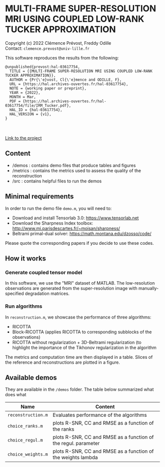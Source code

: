 # MULTI-FRAME SUPER-RESOLUTION MRI USING COUPLED LOW-RANK TUCKER APPROXIMATION

Copyright (c) 2022 Clémence Prévost, Freddy Odille <br>
Contact: ```clemence.prevost@univ-lille.fr```

This software reproduces the results from the following:
```
@unpublished{prevost:hal-03617754,
  TITLE = {{MULTI-FRAME SUPER-RESOLUTION MRI USING COUPLED LOW-RANK TUCKER APPROXIMATION}},
  AUTHOR = {Pr{\'e}vost, Cl{\'e}mence and ODILLE, F},
  URL = {https://hal.archives-ouvertes.fr/hal-03617754},
  NOTE = {working paper or preprint},
  YEAR = {2022},
  MONTH = Mar,
  PDF = {https://hal.archives-ouvertes.fr/hal-03617754/file/IRM_Tucker.pdf},
  HAL_ID = {hal-03617754},
  HAL_VERSION = {v1},
}
```

<br><br>
[Link to the project](https://github.com/cprevost4/RICOTTA_Software)

## Content

 - /demos : contains demo files that produce tables and figures
 - /metrics : contains the metrics used to assess the quality of the reconstruction
 - /src : contains helpful files to run the demos

## Minimal requirements

 In order to run the demo file ```demo.m```, you will need to:
 - Download and install Tensorlab 3.0: https://www.tensorlab.net
 - Download the Sharpness Index toolbox: http://www.mi.parisdescartes.fr/~moisan/sharpness/
 - Beltrami primal-dual solver: https://math.montana.edu/dzosso/code/
 
 Please quote the corresponding papers if you decide to use these codes.

 ## How it works
 
 ### Generate coupled tensor model
 
 In this software, we use the "MRI" dataset of MATLAB. The low-resolution observations are generated from the super-resolution image with manually-specified degradation matrices.

 ### Run algorithms
 
 In ```reconstruction.m```, we showcase the performance of three algorithms:
  - RICOTTA
  - Block-RICOTTA (applies RICOTTA to corresponding subblocks of the observations)
  - RICOTTA without regularization + 3D-Beltrami regularization (to highlight the importance of the Tikhonov       regularization in the algorithm

The metrics and computation time are then displayed in a table.
Slices of the reference and reconstructions are plotted in a figure.

## Available demos

They are available in the ```/demos``` folder.
The table below summarized what does what

| Name                       | Content                                                        |
|----------------------------|----------------------------------------------------------------|
| ```reconstruction.m```     | Evaluates performance of the algorithms                        |
| ```choice_ranks.m```       | plots R-SNR, CC and RMSE as a function of the ranks            |
| ```choice_regul.m```       | plots R-SNR, CC and RMSE as a function of the regul. parameter |
| ```choice_weights.m```     | plots R-SNR, CC and RMSE as a function of the weights lambda   |
